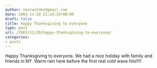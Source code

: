 ```yaml
---
author: nearwalden@gmail.com
date: 2003-11-29 21:23:33+00:00
draft: false
title: Happy Thanksgiving to everyone
type: post
url: /2003/11/29/happy-thanksgiving-to-everyone/
categories:
- posts
---
```


Happy Thanksgiving to everyone.  We had a nice holiday with family and friends in NY.  Warm rain here before the first real cold wave hits!!!!



